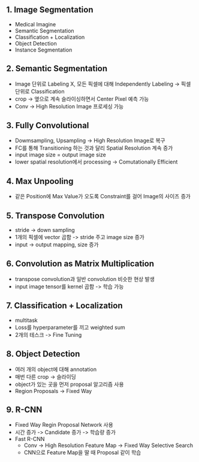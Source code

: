 ## 1. Image Segmentation
- Medical Imagine
- Semantic Segmentation
- Classification + Localization
- Object Detection
- Instance Segmentation

## 2. Semantic Segmentation
- Image 단위로 Labeling X, 모든 픽셀에 대해 Independently Labeling -> 픽셀 단위로 Classification
- crop -> 옆으로 계속 슬라이싱하면서 Center Pixel 예측 가능
- Conv -> High Resolution Image 프로세싱 가능

## 3. Fully Convolutional
- Dowmsampling, Upsampling -> High Resolution Image로 복구
- FC를 통해 Transitioning 하는 것과 달리 Spatial Resolution 계속 증가
- input image size = output image size
- lower spatial resolution에서 processing -> Comutationally Efficient

## 4. Max Unpooling
- 같은 Position에 Max Value가 오도록 Constraint를 걸어 Image의 사이즈 증가

## 5. Transpose Convolution
- stride -> down sampling
- 1개의 픽셀에 vector 곱함 -> stride 주고 image size 증가
- input -> output mapping, size 증가

## 6. Convolution as Matrix Multiplication
- transpose convolution과 일반 convolution 비슷한 현상 발생
- input image tensor를 kernel 곱함 -> 학습 가능

## 7. Classification + Localization
- multitask
- Loss를 hyperparameter를 끼고 weighted sum
- 2개의 테스크 -> Fine Tuning

## 8. Object Detection
- 여러 개의 object에 대해 annotation
- 매번 다른 crop -> 슬라이딩
- object가 있는 곳을 먼저 proposal 알고리즘 사용
- Region Proposals -> Fixed Way

## 9. R-CNN
- Fixed Way Regin Proposal Network 사용
- 시간 증가 -> Candidate 증가 -> 학습량 증가
- Fast R-CNN
  - Conv -> High Resolution Feature Map -> Fixed Way Selective Search
  - CNN으로 Feature Map을 딸 때 Proposal 같이 학습